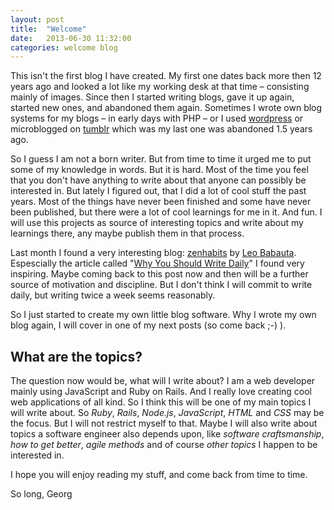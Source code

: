 ```yaml
---
layout: post
title:  "Welcome"
date:   2013-06-30 11:32:00
categories: welcome blog
---
```


This isn't the first blog I have created. My first one dates back more then 12 years ago and looked a lot like my working desk at that time – consisting mainly of images. Since then I started writing blogs, gave it up again, started new ones, and abandoned them again. Sometimes I wrote own blog systems for my blogs – in early days with PHP – or I used [wordpress][wordpress] or microblogged on [tumblr][tumblr] which was my last one was abandoned 1.5 years ago.

[wordpress]: http://www.wordpress.org
[tumblr]: http://www.tumblr.com

<!--more-->

So I guess I am not a born writer. But from time to time it urged me to put some of my knowledge in words. But it is hard. Most of the time you feel that you don't have anything to write about that anyone can possibly be interested in. But lately I figured out, that I did a lot of cool stuff the past years. Most of the things have never been finished and some have never been published, but there were a lot of cool learnings for me in it. And fun. I will use this projects as source of interesting topics and write about my learnings there, any maybe publish them in that process.

Last month I found a very interesting blog: [zenhabits][zenhabits] by [Leo Babauta][Leo Babauta]. Espescially the article called "[Why You Should Write Daily][write-daily]" I found very inspiring. Maybe coming back to this post now and then will be a further source of motivation and discipline. But I don't think I will commit to write daily, but writing twice a week seems reasonably.

So I just started to create my own little blog software. Why I wrote my own blog again, I will cover in one of my next posts (so come back ;-) ).

## What are the topics?

The question now would be, what will I write about? I am a web developer mainly using JavaScript and Ruby on Rails. And I really love creating cool web applications of all kind. So I think this will be one of my main topics I will write about. So *Ruby*, *Rails*, *Node.js*, *JavaScript*, *HTML* and *CSS* may be the focus. But I will not restrict myself to that. Maybe I will also write about topics a software engineer also depends upon, like *software craftsmanship*, *how to get better*, *agile methods* and of course *other topics* I happen to be interested in.

I hope you will enjoy reading my stuff, and come back from time to time.

So long,
Georg

[zenhabits]: http://zenhabits.net
[Leo Babauta]: http://leobabauta.com
[write-daily]: http://zenhabits.net/write-daily/
